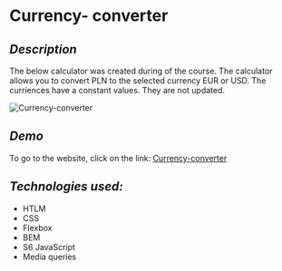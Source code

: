 # **Currency- converter**

## *Description*
The below calculator was created during of the course.
The calculator allows you to convert PLN to the selected currency EUR or USD.
The curriences have a constant values. They are not updated.

![Currency-converter](https://i.imgur.com/Cv8y70a.jpg)

## *Demo*
To go to the website, click on the link: [Currency-converter](https://alicjakoziolek.github.io/Currency-converter/)

## *Technologies used:*
- HTLM
- CSS
- Flexbox
- BEM
- S6 JavaScript
- Media queries
